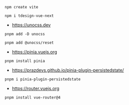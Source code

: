 ```
npm create vite
```

```
npm i tdesign-vue-next
```

- https://unocss.dev

```
pnpm add -D unocss
```

```
pnpm add @unocss/reset
```

- https://pinia.vuejs.org

```
pnpm install pinia
```

- https://prazdevs.github.io/pinia-plugin-persistedstate/

```
pnpm i pinia-plugin-persistedstate
```

- https://router.vuejs.org

```
pnpm install vue-router@4
```
